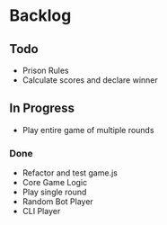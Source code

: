 # Backlog

## Todo
- Prison Rules
- Calculate scores and declare winner

## In Progress
- Play entire game of multiple rounds

### Done
- Refactor and test game.js
- Core Game Logic
- Play single round
- Random Bot Player
- CLI Player
